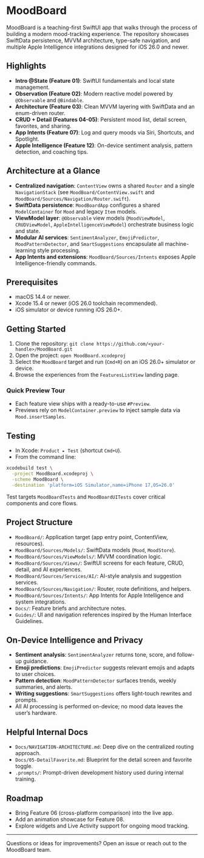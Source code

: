 # MoodBoard

MoodBoard is a teaching-first SwiftUI app that walks through the process of building a modern mood-tracking experience. The repository showcases SwiftData persistence, MVVM architecture, type-safe navigation, and multiple Apple Intelligence integrations designed for iOS 26.0 and newer.

## Highlights

- **Intro @State (Feature 01)**: SwiftUI fundamentals and local state management.
- **Observation (Feature 02)**: Modern reactive model powered by `@Observable` and `@Bindable`.
- **Architecture (Feature 03)**: Clean MVVM layering with SwiftData and an enum-driven router.
- **CRUD + Detail (Features 04-05)**: Persistent mood list, detail screen, favorites, and sharing.
- **App Intents (Feature 07)**: Log and query moods via Siri, Shortcuts, and Spotlight.
- **Apple Intelligence (Feature 12)**: On-device sentiment analysis, pattern detection, and coaching tips.

## Architecture at a Glance

- **Centralized navigation**: `ContentView` owns a shared `Router` and a single `NavigationStack` (see `MoodBoard/ContentView.swift` and `MoodBoard/Sources/Navigation/Router.swift`).
- **SwiftData persistence**: `MoodBoardApp` configures a shared `ModelContainer` for `Mood` and legacy `Item` models.
- **ViewModel layer**: `@Observable` view models (`MoodViewModel`, `CRUDViewModel`, `AppleIntelligenceViewModel`) orchestrate business logic and state.
- **Modular AI services**: `SentimentAnalyzer`, `EmojiPredictor`, `MoodPatternDetector`, and `SmartSuggestions` encapsulate all machine-learning style processing.
- **App Intents and extensions**: `MoodBoard/Sources/Intents` exposes Apple Intelligence-friendly commands.

## Prerequisites

- macOS 14.4 or newer.
- Xcode 15.4 or newer (iOS 26.0 toolchain recommended).
- iOS simulator or device running iOS 26.0+.

## Getting Started

1. Clone the repository: `git clone https://github.com/<your-handle>/MoodBoard.git`
2. Open the project: `open MoodBoard.xcodeproj`
3. Select the `MoodBoard` target and run (`Cmd+R`) on an iOS 26.0+ simulator or device.
4. Browse the experiences from the `FeaturesListView` landing page.

### Quick Preview Tour

- Each feature view ships with a ready-to-use `#Preview`.
- Previews rely on `ModelContainer.preview` to inject sample data via `Mood.insertSamples`.

## Testing

- In Xcode: `Product ▸ Test` (shortcut `Cmd+U`).
- From the command line:

```bash
xcodebuild test \
  -project MoodBoard.xcodeproj \
  -scheme MoodBoard \
  -destination 'platform=iOS Simulator,name=iPhone 17,OS=26.0'
```

Test targets `MoodBoardTests` and `MoodBoardUITests` cover critical components and core flows.

## Project Structure

- `MoodBoard/`: Application target (app entry point, ContentView, resources).
- `MoodBoard/Sources/Models/`: SwiftData models (`Mood`, `MoodStore`).
- `MoodBoard/Sources/ViewModels/`: MVVM coordination logic.
- `MoodBoard/Sources/Views/`: SwiftUI screens for each feature, CRUD, detail, and AI experiences.
- `MoodBoard/Sources/Services/AI/`: AI-style analysis and suggestion services.
- `MoodBoard/Sources/Navigation/`: Router, route definitions, and helpers.
- `MoodBoard/Sources/Intents/`: App Intents for Apple Intelligence and system integrations.
- `Docs/`: Feature briefs and architecture notes.
- `Guides/`: UI and navigation references inspired by the Human Interface Guidelines.

## On-Device Intelligence and Privacy

- **Sentiment analysis**: `SentimentAnalyzer` returns tone, score, and follow-up guidance.
- **Emoji predictions**: `EmojiPredictor` suggests relevant emojis and adapts to user choices.
- **Pattern detection**: `MoodPatternDetector` surfaces trends, weekly summaries, and alerts.
- **Writing suggestions**: `SmartSuggestions` offers light-touch rewrites and prompts.
- All AI processing is performed on-device; no mood data leaves the user’s hardware.

## Helpful Internal Docs

- `Docs/NAVIGATION-ARCHITECTURE.md`: Deep dive on the centralized routing approach.
- `Docs/05-DetailFavorite.md`: Blueprint for the detail screen and favorite toggle.
- `.prompts/`: Prompt-driven development history used during internal training.

## Roadmap

- Bring Feature 06 (cross-platform comparison) into the live app.
- Add an animation showcase for Feature 08.
- Explore widgets and Live Activity support for ongoing mood tracking.

---

Questions or ideas for improvements? Open an issue or reach out to the MoodBoard team.
